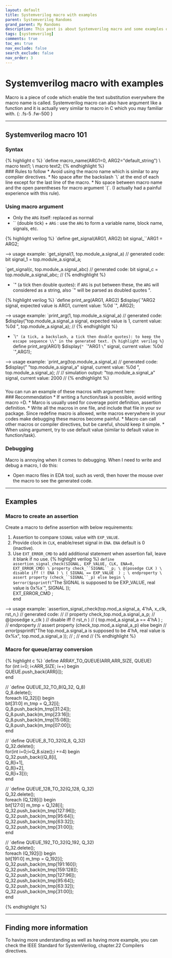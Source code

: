 ```yaml
---
layout: default
title: Systemverilog macro with examples
parent: Systemverilog Randoms
grand_parent: My Randoms
description: This post is about Systemverilog macro and some examples of it
tags: [systemverilog]
comments: true
toc_en: true
nav_exclude: false
search_exclude: false
nav_order: 3
---
```


# Systemverilog macro with examples
Macro is a piece of code which enable the text substitution everywhere the macro name is called. Systemverilog macro can also have argument like a function and it is actually very similar to macro in C which you may familiar with.
{: .fs-5 .fw-500 }

---
## Systemverilog macro 101
### Syntax
<div class="code">
{% highlight c %}
`define macro_name(ARG1=0, ARG2="default_string") \
   macro text1; \
   macro text2;
{% endhighlight %}
</div>
### Rules to follow
* Avoid using the macro name which is similar to any compiler directives.
* No space after the backslash `\` at the end of each line except for the last line of the macro.
* No space between macro name and the open parentheses for macro argument `(`. (I actually had a painful experience with this rule).

### Using macro argument
* Only the `ARG` itself: replaced as normal
* \`\` (double tick) + `ARG` : use the `ARG` to form a variable name, block name, signals, etc.
<div class="code">
{% highlight verilog %}
`define get_signal(ARG1, ARG2)  bit signal_``ARG1 = ARG2;

--> usage example:
`get_signal(1, top.module_a.signal_a)
// generated code: bit signal_1 = top.module_a.signal_a;

`get_signal(c, top.module_a.signal_abc) 
// generated code: bit signal_c = top.module_a.signal_abc;
//
{% endhighlight %}
</div>

* \`" (a tick then double quotes): if `ARG` is put between these, the `ARG` will considered as a string, also \`" will be parsed as doubled quotes ".
<div class="code">
{% highlight verilog %}
`define print_arg(ARG1, ARG2) $display(`"ARG2 signal, expected value is ARG1, current value: %0d `", ARG2);

--> usage example:
`print_arg(1, top.module_a.signal_a)
// generated code:  $display("top.module_a.signal_a signal, expected value is 1, current value: %0d ", top.module_a.signal_a);
//
{% endhighlight %}
</div>

* \`\\`" (a tick, a backslash, a tick then double quotes): to keep the escape sequence \\" in the generated text.
{% highlight verilog %}
`define print_arg(ARG1) $display(`" `\`"ARG1 `\`" signal, current value: %0d `",ARG1);

--> usage example:
`print_arg(top.module_a.signal_a)
// generated code:  $display(" \"top.module_a.signal_a\" signal, current value: %0d ", top.module_a.signal_a);
//
// simulation output:  "top.module_a.signal_a" signal, current value: 2000
//
{% endhighlight %}

<div> <p></p>You can run an example of these macros with argument here:
<a href="https://www.edaplayground.com/x/PR3c" title="SystemVerilog Macros">
<svg width="25" height="25" viewBox="0 -0.1 2 2" class="customsvg"> <use xlink:href="#svg-edaplay"></use></svg>
</a></div>
### Recommendation
* If writing a function/task is possible, avoid writing macro =D.
* Marco is usually used for coverage point definition, assertion definition.
* Write all the macros in one file, and include that file in your sv package. Since redefine macro is allowed,
write macros everywhere in your codes make debugging these macros become painful.
* Macro can call other macros or compiler directives, but be careful, should keep it simple.
* When using argument, try to use default value (similar to default value in function/task).

### Debugging
Macro is annoying when it comes to debugging. When I need to write and debug a macro, I do this:
* Open macro files in EDA tool, such as verdi, then hover the mouse over the macro to see the generated code.

---
## Examples
### Macro to create an assertion
Create a macro to define assertion with below requirements:
1. Assertion to compare `SIGNAL` value with `EXP_VALUE`.
1. Provide clock in `CLK`, enable/reset signal in `ENA`. `ENA` default is 0 (inactive).
1. Use `EXT_ERROR_CMD` to add additional statement when assertion fail, leave it blank if no use.
{% highlight verilog %}
`define assertion_signal_check(SIGNAL, EXP_VALUE, CLK, ENA=0, EXT_ERROR_CMD) \
   property check_``SIGNAL``_p; \
      @(posedge CLK ) \
      disable iff (! ENA ) \
      ( SIGNAL == EXP_VALUE  ) ; \
   endproperty \
   assert property (check_``SIGNAL``_p) else begin \
      $error($psprintf(`"The SIGNAL is supposed to be EXP_VALUE, real value is 0x%x`", SIGNAL )); \
      EXT_ERROR_CMD ; \
   end

--> usage example:
`assertion_signal_check(top.mod_a.signal_a, 4'hA, x_clk, rst_n,)
// generated code:
//
//   property check_top.mod_a.signal_a_p;
//      @(posedge x_clk )
//      disable iff (! rst_n )
//      ( top.mod_a.signal_a == 4'hA  ) ;
//   endproperty
//   assert property (check_top.mod_a.signal_a_p) else begin
//      $error($psprintf("The top.mod_a.signal_a is supposed to be 4'hA, real value is 0x%x", top.mod_a.signal_a ));
//       ;
//   end
//
{% endhighlight %}

### Macro for queue/array conversion
{% highlight c %}
`define ARRAY_TO_QUEUE(ARR,ARR_SIZE, QUEUE) \
   for (int i=0; i<ARR_SIZE; i++) begin \
      QUEUE.push_back(ARR[i]); \
   end

//
`define QUEUE_32_TO_8(Q_32, Q_8) \
   Q_8.delete(); \
   foreach (Q_32[i]) begin \
      bit[31:0] m_tmp = Q_32[i]; \
      Q_8.push_back(m_tmp[31:24]);\
      Q_8.push_back(m_tmp[23:16]);\
      Q_8.push_back(m_tmp[15:08]);\
      Q_8.push_back(m_tmp[07:00]);\
   end

//
`define QUEUE_8_TO_32(Q_8, Q_32) \
   Q_32.delete(); \
   for(int i=0;i<Q_8.size();i +=4) begin \
      Q_32.push_back({Q_8[i],  \
      Q_8[i+1], \
      Q_8[i+2], \
      Q_8[i+3]});\
   end

//
`define QUEUE_128_TO_32(Q_128, Q_32) \
   Q_32.delete(); \
   foreach (Q_128[i]) begin\
      bit[127:0] m_tmp = Q_128[i];\
      Q_32.push_back(m_tmp[127:96]);\
      Q_32.push_back(m_tmp[95:64]);\
      Q_32.push_back(m_tmp[63:32]);\
      Q_32.push_back(m_tmp[31:00]);\
   end

//
`define QUEUE_192_TO_32(Q_192, Q_32) \
   Q_32.delete(); \
   foreach (Q_192[i]) begin\
      bit[191:0] m_tmp = Q_192[i];\
      Q_32.push_back(m_tmp[191:160]);\
      Q_32.push_back(m_tmp[159:128]);\
      Q_32.push_back(m_tmp[127:96]);\
      Q_32.push_back(m_tmp[95:64]);\
      Q_32.push_back(m_tmp[63:32]);\
      Q_32.push_back(m_tmp[31:00]);\
   end

{% endhighlight %}



---
## Finding more information
To having more understanding as well as having more example, you can check the IEEE Standard for SystemVerilog, chapter.22 Compilers directives.


